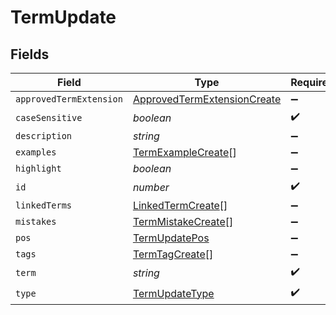 # TermUpdate


## Fields

| Field                                                                             | Type                                                                              | Required                                                                          | Description                                                                       |
| --------------------------------------------------------------------------------- | --------------------------------------------------------------------------------- | --------------------------------------------------------------------------------- | --------------------------------------------------------------------------------- |
| `approvedTermExtension`                                                           | [ApprovedTermExtensionCreate](../../models/shared/approvedtermextensioncreate.md) | :heavy_minus_sign:                                                                | N/A                                                                               |
| `caseSensitive`                                                                   | *boolean*                                                                         | :heavy_check_mark:                                                                | N/A                                                                               |
| `description`                                                                     | *string*                                                                          | :heavy_minus_sign:                                                                | N/A                                                                               |
| `examples`                                                                        | [TermExampleCreate](../../models/shared/termexamplecreate.md)[]                   | :heavy_minus_sign:                                                                | N/A                                                                               |
| `highlight`                                                                       | *boolean*                                                                         | :heavy_minus_sign:                                                                | N/A                                                                               |
| `id`                                                                              | *number*                                                                          | :heavy_check_mark:                                                                | N/A                                                                               |
| `linkedTerms`                                                                     | [LinkedTermCreate](../../models/shared/linkedtermcreate.md)[]                     | :heavy_minus_sign:                                                                | N/A                                                                               |
| `mistakes`                                                                        | [TermMistakeCreate](../../models/shared/termmistakecreate.md)[]                   | :heavy_minus_sign:                                                                | N/A                                                                               |
| `pos`                                                                             | [TermUpdatePos](../../models/shared/termupdatepos.md)                             | :heavy_minus_sign:                                                                | N/A                                                                               |
| `tags`                                                                            | [TermTagCreate](../../models/shared/termtagcreate.md)[]                           | :heavy_minus_sign:                                                                | N/A                                                                               |
| `term`                                                                            | *string*                                                                          | :heavy_check_mark:                                                                | N/A                                                                               |
| `type`                                                                            | [TermUpdateType](../../models/shared/termupdatetype.md)                           | :heavy_check_mark:                                                                | N/A                                                                               |